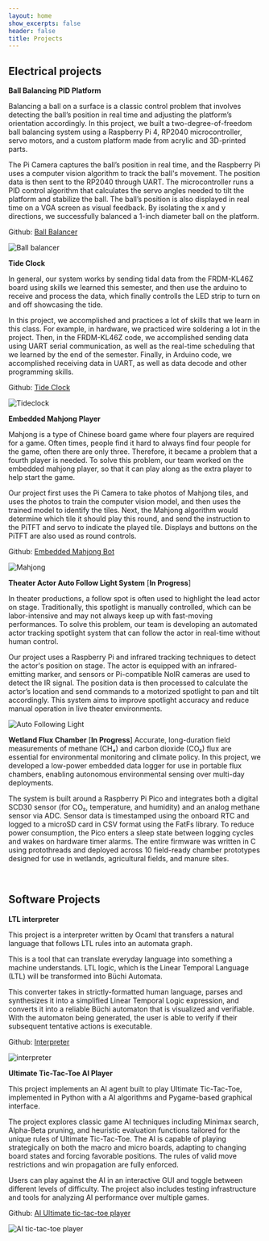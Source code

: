 ```yaml
---
layout: home
show_excerpts: false
header: false
title: Projects
---
```


## Electrical projects

**Ball Balancing PID Platform**

Balancing a ball on a surface is a classic control problem that involves detecting the ball’s position in real time and adjusting the platform’s orientation accordingly. In this project, we built a two-degree-of-freedom ball balancing system using a Raspberry Pi 4, RP2040 microcontroller, servo motors, and a custom platform made from acrylic and 3D-printed parts.

The Pi Camera captures the ball’s position in real time, and the Raspberry Pi uses a computer vision algorithm to track the ball's movement. The position data is then sent to the RP2040 through UART. The microcontroller runs a PID control algorithm that calculates the servo angles needed to tilt the platform and stabilize the ball. The ball’s position is also displayed in real time on a VGA screen as visual feedback. By isolating the x and y directions, we successfully balanced a 1-inch diameter ball on the platform.

Github: <a href="https://ece4760.github.io/Projects/Spring2025/tll68_sy625/index.html">Ball Balancer</a>

![Ball balancer](images/balancer.png)


**Tide Clock**

In general, our system works by sending tidal data from the FRDM-KL46Z board using skills we learned this semester, and then use the arduino to receive and process the data, which finally controlls the LED strip to turn on and off showcasing the tide.

In this project, we accomplished and practices a lot of skills that we learn in this class. For example, in hardware, we practiced wire soldering a lot in the project. Then, in the FRDM-KL46Z code, we accomplished sending data using UART serial communication, as well as the real-time scheduling that we learned by the end of the semester. Finally, in Arduino code, we accomplished receiving data in UART, as well as data decode and other programming skills.

Github: <a href="https://pages.github.coecis.cornell.edu/ece3140-sp2023/jnl77-sy625-xf37/">Tide Clock</a>

![Tideclock](/images/tideclock2.png)


**Embedded Mahjong Player**

Mahjong is a type of Chinese board game where four players are required for a game. Often times, people find it hard to always find four people for the game, often there are only three. Therefore, it became a problem that a fourth player is needed. To solve this problem, our team worked on the embedded mahjong player, so that it can play along as the extra player to help start the game.

Our project first uses the Pi Camera to take photos of Mahjong tiles, and uses the photos to train the computer vision model, and then uses the trained model to identify the tiles. Next, the Mahjong algorithm would determine which tile it should play this round, and send the instruction to the PiTFT and servo to indicate the played tile. Displays and buttons on the PiTFT are also used as round controls. 

Github: <a href="https://github.com/colonel-aureliano/Embedded-Mahjong-Bot">Embedded Mahjong Bot</a>

![Mahjong](/images/mahjong.jpeg)


**Theater Actor Auto Follow Light System** [**In Progress**]

In theater productions, a follow spot is often used to highlight the lead actor on stage. Traditionally, this spotlight is manually controlled, which can be labor-intensive and may not always keep up with fast-moving performances. To solve this problem, our team is developing an automated actor tracking spotlight system that can follow the actor in real-time without human control.

Our project uses a Raspberry Pi and infrared tracking techniques to detect the actor's position on stage. The actor is equipped with an infrared-emitting marker, and sensors or Pi-compatible NoIR cameras are used to detect the IR signal. The position data is then processed to calculate the actor’s location and send commands to a motorized spotlight to pan and tilt accordingly. This system aims to improve spotlight accuracy and reduce manual operation in live theater environments.

![Auto Following Light](/images/follow.png)


**Wetland Flux Chamber** [**In Progress**]
Accurate, long-duration field measurements of methane (CH₄) and carbon dioxide (CO₂) flux are essential for environmental monitoring and climate policy. In this project, we developed a low-power embedded data logger for use in portable flux chambers, enabling autonomous environmental sensing over multi-day deployments.

The system is built around a Raspberry Pi Pico and integrates both a digital SCD30 sensor (for CO₂, temperature, and humidity) and an analog methane sensor via ADC. Sensor data is timestamped using the onboard RTC and logged to a microSD card in CSV format using the FatFs library. To reduce power consumption, the Pico enters a sleep state between logging cycles and wakes on hardware timer alarms. The entire firmware was written in C using protothreads and deployed across 10 field-ready chamber prototypes designed for use in wetlands, agricultural fields, and manure sites.

<br>

## Software Projects

**LTL interpreter**

This project is a interpreter written by Ocaml that transfers a natural language that follows LTL rules into an automata graph.

This is a tool that can translate everyday language into something a machine understands. LTL logic, which is the Linear Temporal Language (LTL) will be transformed into Büchi Automata.

This converter takes in strictly-formatted human language, parses and synthesizes it into a simplified Linear Temporal Logic expression, and converts it into a reliable Büchi automaton that is visualized and verifiable. With the automaton being generated, the user is able to verify if their subsequent tentative actions is executable.

Github: <a href="https://github.com/JLjw8/LTL2Buchi">Interpreter</a>

![interpreter](/images/buchi.png)

**Ultimate Tic-Tac-Toe AI Player**

This project implements an AI agent built to play Ultimate Tic-Tac-Toe, implemented in Python with a AI algorithms and Pygame-based graphical interface.

The project explores classic game AI techniques including Minimax search, Alpha-Beta pruning, and heuristic evaluation functions tailored for the unique rules of Ultimate Tic-Tac-Toe. The AI is capable of playing strategically on both the macro and micro boards, adapting to changing board states and forcing favorable positions. The rules of valid move restrictions and win propagation are fully enforced.

Users can play against the AI in an interactive GUI and toggle between different levels of difficulty. The project also includes testing infrastructure and tools for analyzing AI performance over multiple games.

Github: <a href="https://github.com/Rachelyan666/alien_shooting">AI Ultimate tic-tac-toe player</a>

![AI tic-tac-toe player](/images/uttt.png)
